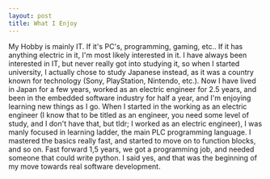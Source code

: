 ```yaml
---
layout: post
title: What I Enjoy
---
```

My Hobby is mainly IT. If it's PC's, programming, gaming, etc.. If it has anything electric in it, I'm most likely interested in it.
I have always been interested in IT, but never really got into studying it, so when I started university, I actually chose to study Japanese instead, as it was a country known for technology (Sony, PlayStation, Nintendo, etc.). Now I have lived in Japan for a few years, worked as an electric engineer for 2.5 years, and been in the embedded software industry for half a year, and I'm enjoying learning new things as I go. 
When I started in the working as an electric engineer (I know that to be titled as an engineer, you need some level of study, and I don't have that, but tldr; I worked as an electric engineer), I was manly focused in learning ladder, the main PLC programming language. I mastered the basics really fast, and started to move on to function blocks, and so on. Fast forward 1,5 years, we got a programming job, and needed someone that could write python. I said yes, and that was the beginning of my move towards real software development.